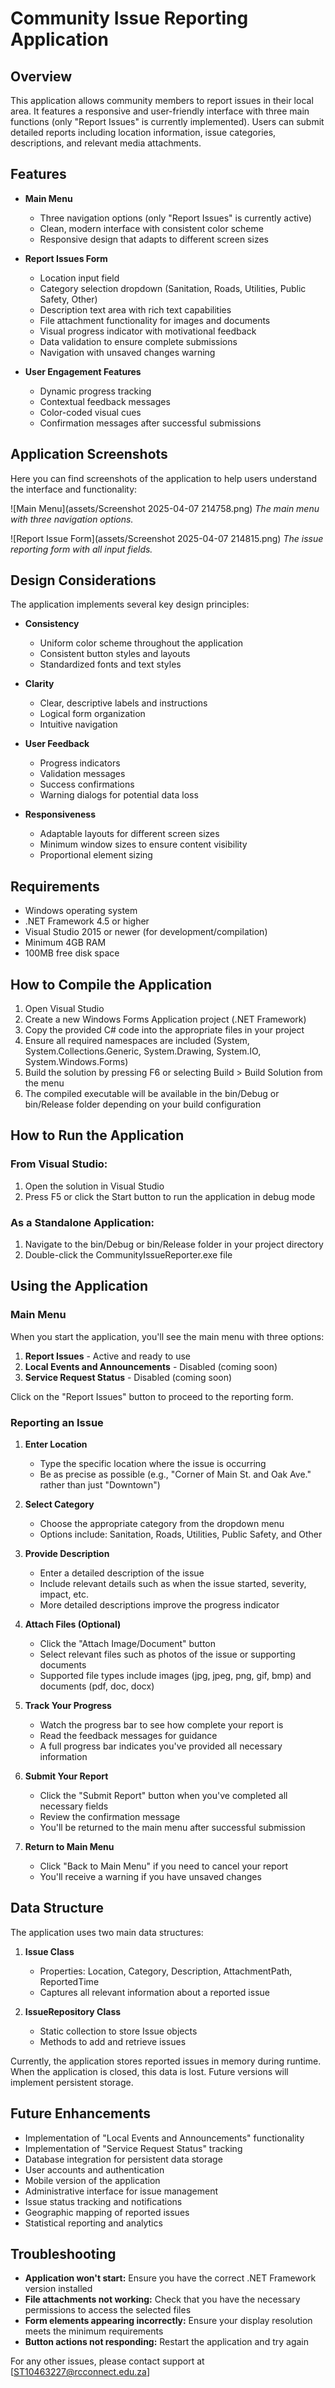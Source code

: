 # Community Issue Reporting Application

## Overview
This application allows community members to report issues in their local area. It features a responsive and user-friendly interface with three main functions (only "Report Issues" is currently implemented). Users can submit detailed reports including location information, issue categories, descriptions, and relevant media attachments.

## Features
- **Main Menu**
  - Three navigation options (only "Report Issues" is currently active)
  - Clean, modern interface with consistent color scheme
  - Responsive design that adapts to different screen sizes

- **Report Issues Form**
  - Location input field
  - Category selection dropdown (Sanitation, Roads, Utilities, Public Safety, Other)
  - Description text area with rich text capabilities
  - File attachment functionality for images and documents
  - Visual progress indicator with motivational feedback
  - Data validation to ensure complete submissions
  - Navigation with unsaved changes warning

- **User Engagement Features**
  - Dynamic progress tracking
  - Contextual feedback messages
  - Color-coded visual cues
  - Confirmation messages after successful submissions

## Application Screenshots
Here you can find screenshots of the application to help users understand the interface and functionality:

![Main Menu](assets/Screenshot 2025-04-07 214758.png)
*The main menu with three navigation options.*

![Report Issue Form](assets/Screenshot 2025-04-07 214815.png)
*The issue reporting form with all input fields.*


## Design Considerations
The application implements several key design principles:

- **Consistency**
  - Uniform color scheme throughout the application
  - Consistent button styles and layouts
  - Standardized fonts and text styles

- **Clarity**
  - Clear, descriptive labels and instructions
  - Logical form organization
  - Intuitive navigation

- **User Feedback**
  - Progress indicators
  - Validation messages
  - Success confirmations
  - Warning dialogs for potential data loss

- **Responsiveness**
  - Adaptable layouts for different screen sizes
  - Minimum window sizes to ensure content visibility
  - Proportional element sizing

## Requirements
- Windows operating system
- .NET Framework 4.5 or higher
- Visual Studio 2015 or newer (for development/compilation)
- Minimum 4GB RAM
- 100MB free disk space

## How to Compile the Application
1. Open Visual Studio
2. Create a new Windows Forms Application project (.NET Framework)
3. Copy the provided C# code into the appropriate files in your project
4. Ensure all required namespaces are included (System, System.Collections.Generic, System.Drawing, System.IO, System.Windows.Forms)
5. Build the solution by pressing F6 or selecting Build > Build Solution from the menu
6. The compiled executable will be available in the bin/Debug or bin/Release folder depending on your build configuration

## How to Run the Application
### From Visual Studio:
1. Open the solution in Visual Studio
2. Press F5 or click the Start button to run the application in debug mode

### As a Standalone Application:
1. Navigate to the bin/Debug or bin/Release folder in your project directory
2. Double-click the CommunityIssueReporter.exe file

## Using the Application

### Main Menu
When you start the application, you'll see the main menu with three options:
1. **Report Issues** - Active and ready to use
2. **Local Events and Announcements** - Disabled (coming soon)
3. **Service Request Status** - Disabled (coming soon)

Click on the "Report Issues" button to proceed to the reporting form.

### Reporting an Issue
1. **Enter Location**
   - Type the specific location where the issue is occurring
   - Be as precise as possible (e.g., "Corner of Main St. and Oak Ave." rather than just "Downtown")

2. **Select Category**
   - Choose the appropriate category from the dropdown menu
   - Options include: Sanitation, Roads, Utilities, Public Safety, and Other

3. **Provide Description**
   - Enter a detailed description of the issue
   - Include relevant details such as when the issue started, severity, impact, etc.
   - More detailed descriptions improve the progress indicator

4. **Attach Files (Optional)**
   - Click the "Attach Image/Document" button
   - Select relevant files such as photos of the issue or supporting documents
   - Supported file types include images (jpg, jpeg, png, gif, bmp) and documents (pdf, doc, docx)

5. **Track Your Progress**
   - Watch the progress bar to see how complete your report is
   - Read the feedback messages for guidance
   - A full progress bar indicates you've provided all necessary information

6. **Submit Your Report**
   - Click the "Submit Report" button when you've completed all necessary fields
   - Review the confirmation message
   - You'll be returned to the main menu after successful submission

7. **Return to Main Menu**
   - Click "Back to Main Menu" if you need to cancel your report
   - You'll receive a warning if you have unsaved changes

## Data Structure
The application uses two main data structures:

1. **Issue Class**
   - Properties: Location, Category, Description, AttachmentPath, ReportedTime
   - Captures all relevant information about a reported issue

2. **IssueRepository Class**
   - Static collection to store Issue objects
   - Methods to add and retrieve issues

Currently, the application stores reported issues in memory during runtime. When the application is closed, this data is lost. Future versions will implement persistent storage.

## Future Enhancements
- Implementation of "Local Events and Announcements" functionality
- Implementation of "Service Request Status" tracking
- Database integration for persistent data storage
- User accounts and authentication
- Mobile version of the application
- Administrative interface for issue management
- Issue status tracking and notifications
- Geographic mapping of reported issues
- Statistical reporting and analytics

## Troubleshooting
- **Application won't start:** Ensure you have the correct .NET Framework version installed
- **File attachments not working:** Check that you have the necessary permissions to access the selected files
- **Form elements appearing incorrectly:** Ensure your display resolution meets the minimum requirements
- **Button actions not responding:** Restart the application and try again

For any other issues, please contact support at [ST10463227@rcconnect.edu.za]
